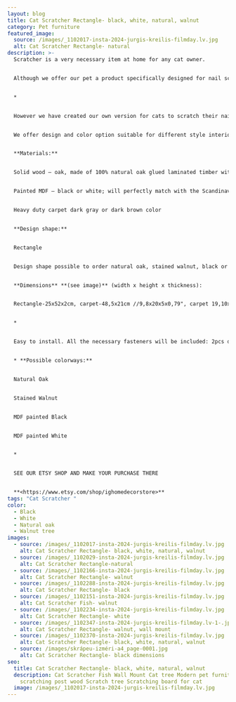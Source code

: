 ```yaml
---
layout: blog
title: Cat Scratcher Rectangle- black, white, natural, walnut
category: Pet furniture
featured_image:
  source: /images/_1102017-insta-2024-jurgis-kreilis-filmday.lv.jpg
  alt: Cat Scratcher Rectangle- natural
description: >-
  Scratcher is a very necessary item at home for any cat owner.


  Although we offer our pet a product specifically designed for nail scratching, the paw still slips and the nails get caught in the side of the sofa, the carpet or the window frame:)


  *


  However we have created our own version for cats to scratch their nails. Our idea is that the scratcher should not only serve the nails well, but also be aesthetic so that the owner of the house is pleasant to look at it.


  We offer design and color option suitable for different style interiors. 2 ways of use - mounted on the wall or placed on the floor. Your cat has the right to choose:)


  **Materials:**


  Solid wood – oak, made of 100% natural oak glued laminated timber with lacquer finish or stained walnut color. Due to the natural diversity of wood, each piece has a unique texture. The applied black filler in places of knots, cracks, and other natural defects, make the item look slightly rustic.


  Painted MDF – black or white; will perfectly match with the Scandinavian minimalistic interior design!


  Heavy duty carpet dark gray or dark brown color


  **Design shape:**


  Rectangle


  Design shape possible to order natural oak, stained walnut, black or white color.


  **Dimensions** **(see image)** (width x height x thickness):


  Rectangle-25x52x2cm, carpet-48,5x21cm //9,8x20x5x0,79", carpet 19,10x8,27"


  *


  Easy to install. All the necessary fasteners will be included: 2pcs dowels, 2 screws to hang, 2 pcs anti slip rubber pods if use on the floor.


  * **Possible colorways:**


  Natural Oak


  Stained Walnut 


  MDF painted Black


  MDF painted White


  *


  SEE OUR ETSY SHOP AND MAKE YOUR PURCHASE THERE


  **<https://www.etsy.com/shop/ighomedecorstore>**
tags: "Cat Scratcher "
color:
  - Black
  - White
  - Natural oak
  - Walnut tree
images:
  - source: /images/_1102017-insta-2024-jurgis-kreilis-filmday.lv.jpg
    alt: Cat Scratcher Rectangle- black, white, natural, walnut
  - source: /images/_1102029-insta-2024-jurgis-kreilis-filmday.lv.jpg
    alt: Cat Scratcher Rectangle-natural
  - source: /images/_1102166-insta-2024-jurgis-kreilis-filmday.lv.jpg
    alt: Cat Scratcher Rectangle- walnut
  - source: /images/_1102288-insta-2024-jurgis-kreilis-filmday.lv.jpg
    alt: Cat Scratcher Rectangle- black
  - source: /images/_1102151-insta-2024-jurgis-kreilis-filmday.lv.jpg
    alt: Cat Scratcher Fish- walnut
  - source: /images/_1102234-insta-2024-jurgis-kreilis-filmday.lv.jpg
    alt: Cat Scratcher Rectangle- white
  - source: /images/_1102347-insta-2024-jurgis-kreilis-filmday.lv-1-.jpg
    alt: Cat Scratcher Rectangle- walnut, wall mount
  - source: /images/_1102370-insta-2024-jurgis-kreilis-filmday.lv.jpg
    alt: Cat Scratcher Rectangle- black, white, natural, walnut
  - source: /images/skrápeu-izméri-a4_page-0001.jpg
    alt: Cat Scratcher Rectangle- black dimensions
seo:
  title: Cat Scratcher Rectangle- black, white, natural, walnut
  description: Cat Scratcher Fish Wall Mount Cat tree Modern pet furniture Cat
    scratching post wood Scratch tree Scratching board for cat
  image: /images/_1102017-insta-2024-jurgis-kreilis-filmday.lv.jpg
---
```

